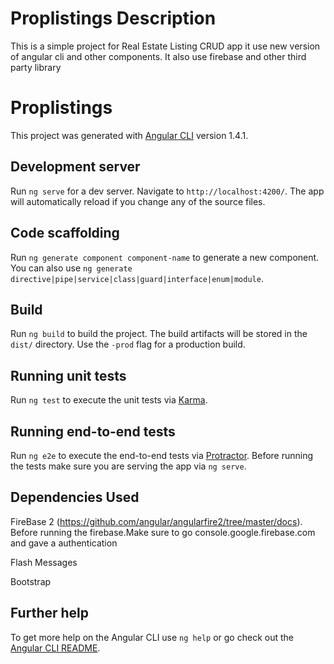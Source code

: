 # Proplistings Description
This is a simple project for Real Estate Listing CRUD app
it use new version of angular cli and other components.
It also use firebase and other third party library

# Proplistings

This project was generated with [Angular CLI](https://github.com/angular/angular-cli) version 1.4.1.

## Development server

Run `ng serve` for a dev server. Navigate to `http://localhost:4200/`. The app will automatically reload if you change any of the source files.

## Code scaffolding

Run `ng generate component component-name` to generate a new component. You can also use `ng generate directive|pipe|service|class|guard|interface|enum|module`.

## Build

Run `ng build` to build the project. The build artifacts will be stored in the `dist/` directory. Use the `-prod` flag for a production build.

## Running unit tests

Run `ng test` to execute the unit tests via [Karma](https://karma-runner.github.io).

## Running end-to-end tests

Run `ng e2e` to execute the end-to-end tests via [Protractor](http://www.protractortest.org/).
Before running the tests make sure you are serving the app via `ng serve`.

## Dependencies Used

FireBase 2 (https://github.com/angular/angularfire2/tree/master/docs).
Before running the firebase.Make sure to go console.google.firebase.com and gave a authentication

Flash Messages

Bootstrap



## Further help

To get more help on the Angular CLI use `ng help` or go check out the [Angular CLI README](https://github.com/angular/angular-cli/blob/master/README.md).
